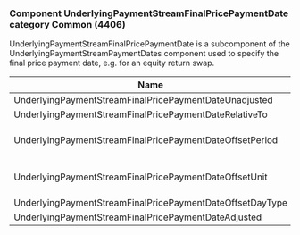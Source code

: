 ### Component UnderlyingPaymentStreamFinalPricePaymentDate category Common (4406)

UnderlyingPaymentStreamFinalPricePaymentDate is a subcomponent of the UnderlyingPaymentStreamPaymentDates component used to specify the final price payment date, e.g. for an equity return swap.

| Name                                                      | Tag   | Req'd | Documentation                                                                                             |
|-----------------------------------------------------------|-------|----------|-----------------------------------------------------------------------------------------------------------|
| UnderlyingPaymentStreamFinalPricePaymentDateUnadjusted    | 42949 |       |                                                                                                           |
| UnderlyingPaymentStreamFinalPricePaymentDateRelativeTo    | 42950 |       |                                                                                                           |
| UnderlyingPaymentStreamFinalPricePaymentDateOffsetPeriod  | 42951 |       | Conditionally required when UnderlyingPaymentStreamFinalPricePaymentDateOffsetUnit(42952) is specified.   |
| UnderlyingPaymentStreamFinalPricePaymentDateOffsetUnit    | 42952 |       | Conditionally required when UnderlyingPaymentStreamFinalPricePaymentDateOffsetPeriod(42951) is specified. |
| UnderlyingPaymentStreamFinalPricePaymentDateOffsetDayType | 42953 |       |                                                                                                           |
| UnderlyingPaymentStreamFinalPricePaymentDateAdjusted      | 42954 |       |                                                                                                           |

